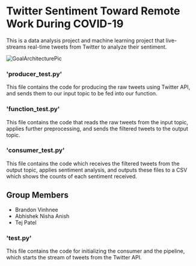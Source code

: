 # Twitter Sentiment Toward Remote Work During COVID-19

This is a data analysis project and machine learning project that live-streams real-time tweets from Twitter to analyze their sentiment.

![GoalArchitecturePic](https://user-images.githubusercontent.com/77038831/205740810-db44be83-8df8-4f6c-8314-319f381062e4.png)

### 'producer_test.py' 
This file contains the code for producing the raw tweets using Twitter API, and sends them to our input topic to be fed into our function.

### 'function_test.py'
This file contains the code that reads the raw tweets from the input topic, applies further preprocessing, and sends the filtered tweets to the output topic.

### 'consumer_test.py'
This file contains the code which receives the filtered tweets from the output topic, applies sentiment analysis, and outputs these files to a CSV which shows the counts of each sentiment received.


## Group Members
- Brandon Vinhnee
- Abhishek Nisha Anish
- Tej Patel
### 'test.py'
This file contains the code for initializing the consumer and the pipeline, which starts the stream of tweets from the Twitter API.
